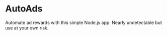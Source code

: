 # AutoAds
Automate ad rewards with this simple Node.js app. Nearly undetectable but use at your own risk. 
